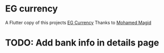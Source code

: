 # EG currency

A Flutter copy of this projects [EG Currency](https://github.com/Mr-Geek11/EG-currency)
Thanks to [Mohamed Magid](https://github.com/Mohamed-Magid)

# TODO: Add bank info in details page